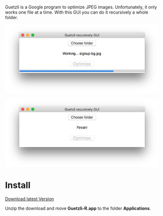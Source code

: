 Guetzli is a Google program to optimize JPEG images. Unfortunately, it only works one file at a time. With this GUI you can do it recursively a whole folder.

![1](https://github.com/tanrax/guetzli-recursively-gui/blob/master/screenshots/1.jpg)

![2](https://github.com/tanrax/guetzli-recursively-gui/blob/master/screenshots/2.jpg)

# Install 

[Download latest Version](https://github.com/tanrax/guetzli-recursively-gui/raw/master/dist/guetzli-r.zip)

Unzip the download and move **Guetzli-R.app** to the folder **Applications**.
